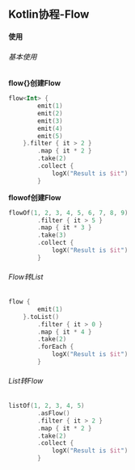 ## Kotlin协程-Flow

#### 使用

###### 基本使用

**flow{}创建Flow**

```kotlin
flow<Int> {
        emit(1)
        emit(2)
        emit(3)
        emit(4)
        emit(5)
    }.filter { it > 2 }
        .map { it * 2 }
        .take(2)
        .collect {
            logX("Result is $it")
        }
```

**flowof创建Flow**

```kotlin
flowOf(1, 2, 3, 4, 5, 6, 7, 8, 9)
        .filter { it > 5 }
        .map { it * 3 }
        .take(3)
        .collect {
            logX("Result is $it")
        }
```

###### Flow转List

```kotlin
flow {
        emit(1)
    }.toList()
        .filter { it > 0 }
        .map { it * 4 }
        .take(2)
        .forEach {
            logX("Result is $it")
        }
```

###### List转Flow

```kotlin
listOf(1, 2, 3, 4, 5)
        .asFlow()
        .filter { it > 2 }
        .map { it * 2 }
        .take(2)
        .collect {
            logX("Result is $it")
        }
```

